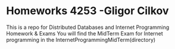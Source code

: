 # Homeworks 4253 -Gligor Cilkov
This is a repo for Distributed Databases and Internet Programming Homework & Exams
You will find the MidTerm Exam for Internet programming in the InternetProgrammingMidTerm(directory)
